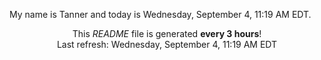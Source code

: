 My name is Tanner and today is Wednesday, September 4, 11:19 AM EDT.

<p align="center">This <i>README</i> file is generated <b>every 3 hours</b>!</br>Last refresh: Wednesday, September 4, 11:19 AM EDT<br /></p>
